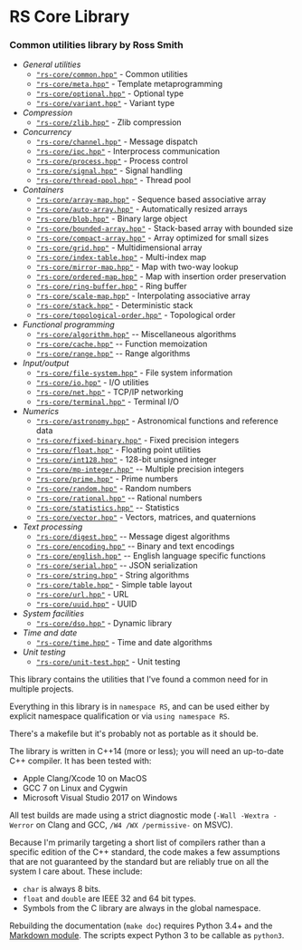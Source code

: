 # RS Core Library #

### Common utilities library by Ross Smith ###

* _General utilities_
    * [`"rs-core/common.hpp"`](common.html) - Common utilities
    * [`"rs-core/meta.hpp"`](meta.html) - Template metaprogramming
    * [`"rs-core/optional.hpp"`](optional.html) - Optional type
    * [`"rs-core/variant.hpp"`](variant.html) - Variant type
* _Compression_
    * [`"rs-core/zlib.hpp"`](zlib.html) - Zlib compression
* _Concurrency_
    * [`"rs-core/channel.hpp"`](channel.html) - Message dispatch
    * [`"rs-core/ipc.hpp"`](ipc.html) - Interprocess communication
    * [`"rs-core/process.hpp"`](process.html) - Process control
    * [`"rs-core/signal.hpp"`](signal.html) - Signal handling
    * [`"rs-core/thread-pool.hpp"`](thread-pool.html) - Thread pool
* _Containers_
    * [`"rs-core/array-map.hpp"`](array-map.html) - Sequence based associative array
    * [`"rs-core/auto-array.hpp"`](auto-array.html) - Automatically resized arrays
    * [`"rs-core/blob.hpp"`](blob.html) - Binary large object
    * [`"rs-core/bounded-array.hpp"`](bounded-array.html) - Stack-based array with bounded size
    * [`"rs-core/compact-array.hpp"`](compact-array.html) - Array optimized for small sizes
    * [`"rs-core/grid.hpp"`](grid.html) - Multidimensional array
    * [`"rs-core/index-table.hpp"`](index-table.html) - Multi-index map
    * [`"rs-core/mirror-map.hpp"`](mirror-map.html) - Map with two-way lookup
    * [`"rs-core/ordered-map.hpp"`](ordered-map.html) - Map with insertion order preservation
    * [`"rs-core/ring-buffer.hpp"`](ring-buffer.html) - Ring buffer
    * [`"rs-core/scale-map.hpp"`](scale-map.html) - Interpolating associative array
    * [`"rs-core/stack.hpp"`](stack.html) - Deterministic stack
    * [`"rs-core/topological-order.hpp"`](topological-order.html) - Topological order
* _Functional programming_
    * [`"rs-core/algorithm.hpp"`](algorithm.html) -- Miscellaneous algorithms
    * [`"rs-core/cache.hpp"`](cache.html) -- Function memoization
    * [`"rs-core/range.hpp"`](range.html) -- Range algorithms
* _Input/output_
    * [`"rs-core/file-system.hpp"`](file-system.html) - File system information
    * [`"rs-core/io.hpp"`](io.html) - I/O utilities
    * [`"rs-core/net.hpp"`](net.html) - TCP/IP networking
    * [`"rs-core/terminal.hpp"`](terminal.html) - Terminal I/O
* _Numerics_
    * [`"rs-core/astronomy.hpp"`](astronomy.html) - Astronomical functions and reference data
    * [`"rs-core/fixed-binary.hpp"`](fixed-binary.html) - Fixed precision integers
    * [`"rs-core/float.hpp"`](float.html) - Floating point utilities
    * [`"rs-core/int128.hpp"`](int128.html) - 128-bit unsigned integer
    * [`"rs-core/mp-integer.hpp"`](mp-integer.html) -- Multiple precision integers
    * [`"rs-core/prime.hpp"`](prime.html) - Prime numbers
    * [`"rs-core/random.hpp"`](random.html) - Random numbers
    * [`"rs-core/rational.hpp"`](rational.html) -- Rational numbers
    * [`"rs-core/statistics.hpp"`](statistics.html) -- Statistics
    * [`"rs-core/vector.hpp"`](vector.html) - Vectors, matrices, and quaternions
* _Text processing_
    * [`"rs-core/digest.hpp"`](digest.html) -- Message digest algorithms
    * [`"rs-core/encoding.hpp"`](encoding.html) -- Binary and text encodings
    * [`"rs-core/english.hpp"`](english.html) -- English language specific functions
    * [`"rs-core/serial.hpp"`](serial.html) -- JSON serialization
    * [`"rs-core/string.hpp"`](string.html) - String algorithms
    * [`"rs-core/table.hpp"`](table.html) - Simple table layout
    * [`"rs-core/url.hpp"`](url.html) - URL
    * [`"rs-core/uuid.hpp"`](uuid.html) - UUID
* _System facilities_
    * [`"rs-core/dso.hpp"`](dso.html) - Dynamic library
* _Time and date_
    * [`"rs-core/time.hpp"`](time.html) - Time and date algorithms
* _Unit testing_
    * [`"rs-core/unit-test.hpp"`](unit-test.html) - Unit testing

This library contains the utilities that I've found a common need for in
multiple projects.

Everything in this library is in `namespace RS`, and can be used either by
explicit namespace qualification or via `using namespace RS`.

There's a makefile but it's probably not as portable as it should be.

The library is written in C++14 (more or less); you will need an up-to-date
C++ compiler. It has been tested with:

* Apple Clang/Xcode 10 on MacOS
* GCC 7 on Linux and Cygwin
* Microsoft Visual Studio 2017 on Windows

All test builds are made using a strict diagnostic mode (`-Wall -Wextra
-Werror` on Clang and GCC, `/W4 /WX /permissive-` on MSVC).

Because I'm primarily targeting a short list of compilers rather than a
specific edition of the C++ standard, the code makes a few assumptions that
are not guaranteed by the standard but are reliably true on all the system I
care about. These include:

* `char` is always 8 bits.
* `float` and `double` are IEEE 32 and 64 bit types.
* Symbols from the C library are always in the global namespace.

Rebuilding the documentation (`make doc`) requires Python 3.4+ and the
[Markdown module](https://pypi.python.org/pypi/Markdown). The scripts expect
Python 3 to be callable as `python3`.
